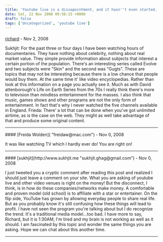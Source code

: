 ```yaml
---
title: 'Youtube live is a dissapointment, and it hasn''t even started.'
date: Sat, 22 Nov 2008 09:56:15 +0000
draft: false
tags: ['Uncategorized', 'youtube live']
---
```



#### 
[richard](http://www.main-vision.com/richard "richard@main-vision.com") - <time datetime="2008-11-25 11:28:55">Nov 2, 2008</time>

Sukhjit: For the past three or four days I have been watching hours of documentaries. They have nothing about celebrity, nothing about real market value. They simple provide information about subjects that interest a certain portion of the population. There's an interesting series called Evolve and two subjects were "Skin" and the second was "Gugts". These are topics that may not be interesting because there is a low chance that people would buy them. At the same time it' like video encyclopedias. Rather than look at this information on a page you actually see it. Much as with David attenborough's Life on Earth Series from the 70s I really think there's more to television than mindless entertainment for the masses. I also think that music, games shows and other programs are not the only form of entertainment. In fact that's why I never watched the five channels available in England. Frieda: There' a lot that can be done when you've got unlimited airtime, as is the case on the web. They might as well take advantage of that and produce some original content.
<hr />
#### 
[Freida Wolden]( "freidaw@mac.com") - <time datetime="2008-11-23 23:38:01">Nov 0, 2008</time>

It was like watching TV which I hardly ever do! You are right on!
<hr />
#### 
[sukhjit](http://www.sukhjit.me "sukhjit.ghag@gmail.com") - <time datetime="2008-11-23 10:29:29">Nov 0, 2008</time>

I just tweeted you a cryptic comment after reading this post and realized I should just leave a comment on your site. What you are asking of youtube live and other video venues is right on the money! But the disconnect, I think, is in how do these companies/networks make money. A comfortable and proven model (old school) is to affiliate with a star or entertainer. On the flip side, YouTube has grown by allowing everyday people to share real life. But as you probably know it's still confusing how these things will lead to profit. I have not seen the program you're talking about but I do recognize the trend. It's a traditional media model...too bad. I have more to say, Richard, but it is 1:30AM, I'm tired and my brain is not working as well as it should. I am fascinated by this topic and wonder the same things you are asking. Hope we can chat about this another time.
<hr />
